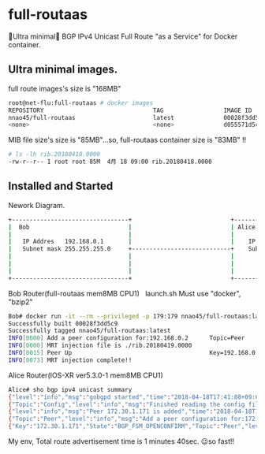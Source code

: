 # full-routaas
🐣Ultra minimal🐣 BGP IPv4 Unicast Full Route "as a Service" for Docker container.

## Ultra minimal images.

full route images's size is "168MB"
```bash
root@net-flu:full-routaas # docker images
REPOSITORY                               TAG                 IMAGE ID            CREATED             SIZE
nnao45/full-routaas                      latest              00028f3dd5c9        10 minutes ago      168MB
<none>                                   <none>              d055571d5c0f        10 minutes ago      793MB
```

MIB file size's size is "85MB"...so, full-routaas container size is "83MB" !!
```bash
# ls -lh rib.20180418.0000
-rw-r--r-- 1 root root 85M  4月 18 09:00 rib.20180418.0000
```

## Installed and Started

Nework Diagram.
```bash
+---------------------------------+                            +---------------------------------+
|  Bob                            |                            | Alice                           |
|                                 |                            |                                 |
|   IP Addres   192.168.0.1       |                            |    IP Addres   192.168.0.2      |
|   Subnet mask 255.255.255.0     +----------------------------+    Subnet mask 255.255.255.0    |
|                                 |                            |                                 |
|                                 |                            |                                 |
|                                 |                            |                                 |
+---------------------------------+                            +---------------------------------+
```

Bob Router(full-routaas mem8MB CPU1)  
launch.sh Must use "docker", "bzip2"
```bash
Bob# docker run -it --rm --privileged -p 179:179 nnao45/full-routaas:latest
Successfully built 00028f3dd5c9
Successfully tagged nnao45/full-routaas:latest
INFO[0000] Add a peer configuration for:192.168.0.2      Topic=Peer
INFO[0000] MRT injection file is ./rib.20180419.0000    
INFO[0015] Peer Up                                       Key=192.168.0.2 State=BGP_FSM_OPENCONFIRM Topic=Peer
INFO[0073] MRT injection complete!! 
```

Alice Router(IOS-XR ver5.3.0-1 mem8MB CPU1)
```bash
Alice# sho bgp ipv4 unicast summary 
{"level":"info","msg":"gobgpd started","time":"2018-04-18T17:41:08+09:00"}
{"Topic":"Config","level":"info","msg":"Finished reading the config file","time":"2018-04-18T17:41:08+09:00"}
{"level":"info","msg":"Peer 172.30.1.171 is added","time":"2018-04-18T17:41:08+09:00"}
{"Topic":"Peer","level":"info","msg":"Add a peer configuration for:172.30.1.171","time":"2018-04-18T17:41:08+09:00"}
{"Key":"172.30.1.171","State":"BGP_FSM_OPENCONFIRM","Topic":"Peer","level":"info","msg":"Peer Up","time":"2018-04-18T17:41:26+09:00"}
```

My env, Total route advertisement time is 1 minutes 40sec. 😉so fast!!
